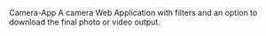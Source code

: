 Camera-App
A camera Web Application with filters and an option to download the final photo or video output.
